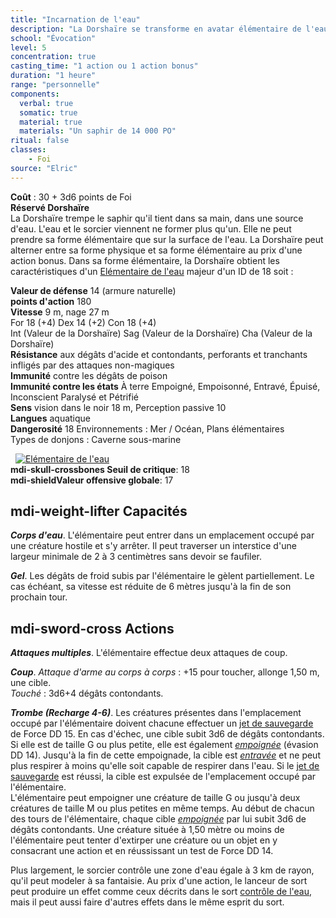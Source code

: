 ```yaml
---
title: "Incarnation de l'eau"
description: "La Dorshaïre se transforme en avatar élémentaire de l'eau."
school: "Évocation"
level: 5
concentration: true
casting_time: "1 action ou 1 action bonus"
duration: "1 heure"
range: "personnelle"
components:
  verbal: true
  somatic: true
  material: true
  materials: "Un saphir de 14 000 PO"
ritual: false
classes:
    - Foi  
source: "Elric"
---
```

**Coût** : 30 + 3d6 points de Foi  
**Réservé Dorshaïre**  
La Dorshaïre trempe le saphir qu'il tient dans sa main, dans une source d'eau. L'eau et le sorcier viennent ne former plus qu'un. Elle ne peut prendre sa forme élémentaire que sur la surface de l'eau. La Dorshaïre peut alterner entre sa forme physique et sa forme élémentaire au prix d'une action bonus. Dans sa forme élémentaire, la Dorshaïre obtient les caractéristiques d'un [Elémentaire de l'eau](/bestiaire/elementaire-de-l-eau) majeur d'un ID de 18 soit :  

**Valeur de défense** 14 (armure naturelle)  
**points d'action** 180  
**Vitesse** 9 m, nage 27 m  
For 18 (+4) Dex 14 (+2) Con 18 (+4)  
Int (Valeur de la Dorshaïre) Sag (Valeur de la Dorshaïre) Cha (Valeur de la Dorshaïre)  
**Résistance** aux dégâts d'acide et contondants, perforants et tranchants infligés par des attaques non-magiques  
**Immunité** contre les dégâts de poison  
**Immunité contre les états** À terre Empoigné, Empoisonné, Entravé, Épuisé, Inconscient Paralysé et Pétrifié  
**Sens** vision dans le noir 18 m, Perception passive 10  
**Langues** aquatique    
**Dangerosité** 18
Environnements : Mer / Océan, Plans élémentaires  
Types de donjons : Caverne sous-marine  


&nbsp;
[![Elémentaire de l'eau](https://www.douaratil.fr/illustrations/elementaire/elementairedeaum.png)](https://www.douaratil.fr/illustrations/elementaire/elementairedeau.jpg)   
**<v-icon>mdi-skull-crossbones</v-icon> Seuil de critique**: 18      
**<v-icon>mdi-shield</v-icon>Valeur offensive globale**: 17   
## <v-icon>mdi-weight-lifter</v-icon> Capacités  
_**Corps d'eau**_. L'élémentaire peut entrer dans un emplacement occupé par une créature hostile et s'y arrêter. Il peut traverser un interstice d'une largeur minimale de 2 à 3 centimètres sans devoir se faufiler.  

_**Gel**_. Les dégâts de froid subis par l'élémentaire le gèlent partiellement. Le cas échéant, sa vitesse est réduite de 6 mètres jusqu'à la fin de son prochain tour.  

## <v-icon>mdi-sword-cross</v-icon> Actions
_**Attaques multiples**_. L'élémentaire effectue deux attaques de coup.  

_**Coup**_. _Attaque d'arme au corps à corps_ : +15 pour toucher, allonge 1,50 m, une cible.  
_Touché_ : 3d6+4 dégâts contondants.  

_**Trombe (Recharge 4-6)**_. Les créatures présentes dans l'emplacement occupé par l'élémentaire doivent chacune effectuer un [jet de sauvegarde](/utiliser-les-caracteristiques/#jets-de-sauvegarde) de Force DD 15. En cas d'échec, une cible subit 3d6 de dégâts contondants. Si elle est de taille G ou plus petite, elle est également [_empoignée_](/gerer-la-sante-du-personnage/#empoigne) (évasion DD 14). Jusqu'à la fin de cette empoignade, la cible est [_entravée_](/gerer-la-sante-du-personnage/#entrave) et ne peut plus respirer à moins qu'elle soit capable de respirer dans l'eau. Si le [jet de sauvegarde](/utiliser-les-caracteristiques/#jets-de-sauvegarde) est réussi, la cible est expulsée de l'emplacement occupé par l'élémentaire.  
L'élémentaire peut empoigner une créature de taille G ou jusqu'à deux créatures de taille M ou plus petites en même temps. Au début de chacun des tours de l'élémentaire, chaque cible [_empoignée_](/gerer-la-sante-du-personnage/#empoigne) par lui subit 3d6 de dégâts contondants. Une créature située à 1,50 mètre ou moins de l'élémentaire peut tenter d'extirper une créature ou un objet en y consacrant une action et en réussissant un test de Force DD 14.   

Plus largement, le sorcier contrôle une zone d'eau égale à 3 km de rayon, qu'il peut modeler à sa fantaisie. Au prix d'une action, le lanceur de sort peut produire un effet comme ceux décrits dans le sort [contrôle de l'eau](/grimoire/controle-de-l-eau), mais il peut aussi faire d'autres effets dans le même esprit du sort.  
